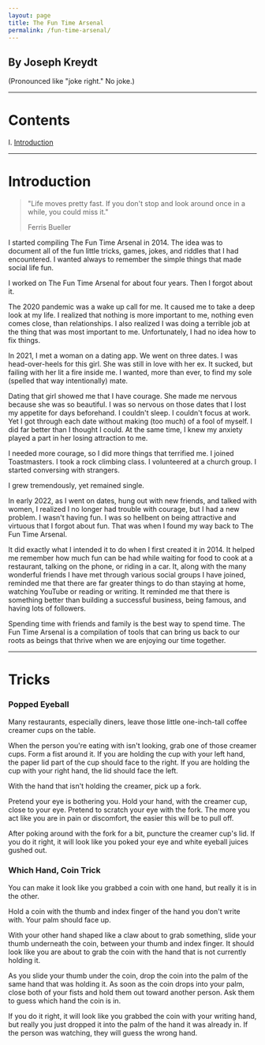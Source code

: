 ```yaml
---
layout: page
title: The Fun Time Arsenal
permalink: /fun-time-arsenal/
---
```


## By Joseph Kreydt
(Pronounced like "joke right." No joke.)

----

# Contents

I. [Introduction](#Introduction)


----

# Introduction

> "Life moves pretty fast. If you don't stop and look around once in a while, you could miss it."
> 
> Ferris Bueller

I started compiling The Fun Time Arsenal in 2014. The idea was to document all of the fun little tricks, games, jokes, and riddles that I had encountered. I wanted always to remember the simple things that made social life fun.

I worked on The Fun Time Arsenal for about four years. Then I forgot about it.

The 2020 pandemic was a wake up call for me. It caused me to take a deep look at my life. I realized that nothing is more important to me, nothing even comes close, than relationships. I also realized I was doing a terrible job at the thing that was most important to me. Unfortunately, I had no idea how to fix things.

In 2021, I met a woman on a dating app. We went on three dates. I was head-over-heels for this girl. She was still in love with her ex. It sucked, but failing with her lit a fire inside me. I wanted, more than ever, to find my sole (spelled that way intentionally) mate.

Dating that girl showed me that I have courage. She made me nervous because she was so beautiful. I was so nervous on those dates that I lost my appetite for days beforehand. I couldn't sleep. I couldn't focus at work. Yet I got through each date without making (too much) of a fool of myself. I did far better than I thought I could. At the same time, I knew my anxiety played a part in her losing attraction to me.

I needed more courage, so I did more things that terrified me. I joined Toastmasters. I took a rock climbing class. I volunteered at a church group. I started conversing with strangers.

I grew tremendously, yet remained single.

In early 2022, as I went on dates, hung out with new friends, and talked with women, I realized I no longer had trouble with courage, but I had a new problem. I wasn't having fun. I was so hellbent on being attractive and virtuous that I forgot about fun. That was when I found my way back to The Fun Time Arsenal.

It did exactly what I intended it to do when I first created it in 2014. It helped me remember how much fun can be had while waiting for food to cook at a restaurant, talking on the phone, or riding in a car. It, along with the many wonderful friends I have met through various social groups I have joined, reminded me that there are far greater things to do than staying at home, watching YouTube or reading or writing. It reminded me that there is something better than building a successful business, being famous, and having lots of followers.

Spending time with friends and family is the best way to spend time. The Fun Time Arsenal is a compilation of tools that can bring us back to our roots as beings that thrive when we are enjoying our time together.

----

# Tricks

### Popped Eyeball
Many restaurants, especially diners, leave those little one-inch-tall coffee creamer cups on the table.

When the person you're eating with isn't looking, grab one of those creamer cups. Form a fist around it. If you are holding the cup with your left hand, the paper lid part of the cup should face to the right. If you are holding the cup with your right hand, the lid should face the left.

With the hand that isn't holding the creamer, pick up a fork.

Pretend your eye is bothering you. Hold your hand, with the creamer cup, close to your eye. Pretend to scratch your eye with the fork. The more you act like you are in pain or discomfort, the easier this will be to pull off.

After poking around with the fork for a bit, puncture the creamer cup's lid. If you do it right, it will look like you poked your eye and white eyeball juices gushed out.

### Which Hand, Coin Trick
You can make it look like you grabbed a coin with one hand, but really it is in the other.

Hold a coin with the thumb and index finger of the hand you don't write with. Your palm should face up.

With your other hand shaped like a claw about to grab something, slide your thumb underneath the coin, between your thumb and index finger. It should look like you are about to grab the coin with the hand that is not currently holding it.

As you slide your thumb under the coin, drop the coin into the palm of the same hand that was holding it. As soon as the coin drops into your palm, close both of your fists and hold them out toward another person. Ask them to guess which hand the coin is in.

If you do it right, it will look like you grabbed the coin with your writing hand, but really you just dropped it into the palm of the hand it was already in. If the person was watching, they will guess the wrong hand.
